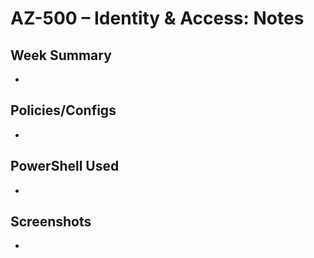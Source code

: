 # AZ-500 – Identity & Access: Notes

## Week Summary
- 

## Policies/Configs
- 

## PowerShell Used
- 

## Screenshots
- 